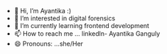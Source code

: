- 👋 Hi, I’m Ayantika :)
- 👀 I’m interested in digital forensics
- 🌱 I’m currently learning frontend development
- 📫 How to reach me ... linkedln- Ayantika Ganguly
- 😄 Pronouns: ...she/Her


